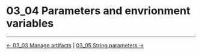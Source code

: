# 03_04 Parameters and envrionment variables

<!-- FooterStart -->
---
[← 03_03 Manage artifacts](../03_03_manage_artifacts/README.md) | [03_05 String parameters →](../03_05_string_parameters/README.md)
<!-- FooterEnd -->
